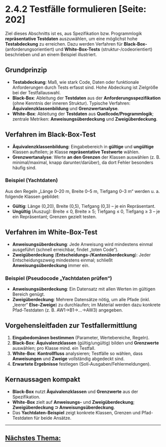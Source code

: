 # 2.4.2 Testfälle formulieren [Seite: 202]

Ziel dieses Abschnitts ist es, aus Spezifikation bzw. Programmlogik **repräsentative Testdaten** auszuwählen, um eine möglichst hohe **Testabdeckung** zu erreichen. Dazu werden Verfahren für **Black-Box-** (anforderungsorientiert) und **White-Box-Tests** (struktur-/codeorientiert) beschrieben und an einem Beispiel illustriert. 

## Grundprinzip

* **Testabdeckung**: Maß, wie stark Code, Daten oder funktionale Anforderungen durch Tests erfasst sind. Hohe Abdeckung ist Zielgröße bei der Testfallauswahl. 
* **Black-Box**: Ableitung der **Testdaten** aus der **Anforderungsspezifikation** (ohne Kenntnis der inneren Struktur). Typische Verfahren: **Äquivalenzklassenbildung** und **Grenzwertanalyse**. 
* **White-Box**: Ableitung der **Testdaten** aus **Quellcode/Programmlogik**; zentrale Metriken: **Anweisungsüberdeckung** und **Zweigüberdeckung**. 

## Verfahren im Black-Box-Test

* **Äquivalenzklassenbildung**: Eingabebereich in **gültige** und **ungültige** Klassen aufteilen; je Klasse **repräsentative Testwerte** wählen.
* **Grenzwertanalyse**: Werte **an den Grenzen** der Klassen auswählen (z. B. minimal/maximal, knapp darunter/darüber), da dort Fehler besonders häufig sind. 

### Beispiel (Yachtdaten)

Aus den Regeln „Länge 0–20 m, Breite 0–5 m, Tiefgang 0–3 m“ werden u. a. folgende Klassen gebildet:

* **Gültig**: Länge (0,20), Breite (0,5), Tiefgang (0,3) – je ein Repräsentant.
* **Ungültig** (Auszug): Breite ≤ 0, Breite ≥ 5; Tiefgang ≤ 0, Tiefgang ≥ 3 – je ein Repräsentant; Grenzen gezielt testen.

## Verfahren im White-Box-Test

* **Anweisungsüberdeckung**: Jede Anweisung wird mindestens einmal ausgeführt (schnell erreichbar, findet „toten Code“).
* **Zweigüberdeckung** (**Entscheidungs-/Kantenüberdeckung**): Jeder Entscheidungszweig mindestens einmal; schließt **Anweisungsüberdeckung** immer ein. 

### Beispiel (Pseudocode „Yachtdaten prüfen“)

* **Anweisungsüberdeckung**: Ein Datensatz mit allen Werten im gültigen Bereich genügt.
* **Zweigüberdeckung**: Mehrere Datensätze nötig, um alle Pfade (inkl. „leerer“ **Else-Zweige**) zu durchlaufen; im Material werden dazu konkrete Pfad-Testdaten (z. B. AW1→B1→…→AW3) angegeben. 

## Vorgehensleitfaden zur Testfallermittlung

1. **Eingabedomänen bestimmen** (Parameter, Wertebereiche, Regeln). 
2. **Black-Box**: **Äquivalenzklassen** (gültig/ungültig) bilden und **Grenzwerte** auswählen; pro Klasse mind. ein Testfall.
3. **White-Box**: **Kontrollfluss** analysieren; Testfälle so wählen, dass **Anweisungen** und **Zweige** vollständig abgedeckt sind. 
4. **Erwartete Ergebnisse** festlegen (Soll-Ausgaben/Fehlermeldungen). 

## Kernaussagen kompakt

* **Black-Box** nutzt **Äquivalenzklassen** und **Grenzwerte** aus der Spezifikation. 
* **White-Box** zielt auf **Anweisungs-** und **Zweigüberdeckung**; **Zweigüberdeckung ⊃ Anweisungsüberdeckung**. 
* Das **Yachtdaten-Beispiel** zeigt konkrete Klassen, Grenzen und Pfad-Testdaten für beide Ansätze.

---

## [Nächstes Thema:](./2.4.3_Automatisierte_Unittests_entwerfen,_implementieren_und_anwenden.md)